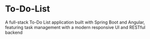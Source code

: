 # To-Do-List
A full-stack To-Do List application built with Spring Boot and Angular, featuring task management with a modern responsive UI and RESTful backend
